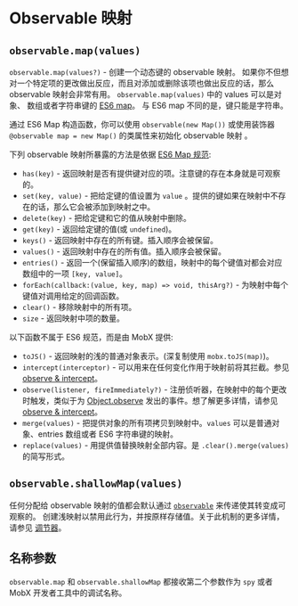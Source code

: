 # Observable 映射

## `observable.map(values)`

`observable.map(values?)` - 创建一个动态键的 observable 映射。
如果你不但想对一个特定项的更改做出反应，而且对添加或删除该项也做出反应的话，那么 observable 映射会非常有用。
`observable.map(values)` 中的 values 可以是对象、 数组或者字符串键的 [ES6 map](https://developer.mozilla.org/en-US/docs/Web/JavaScript/Reference/Global_Objects/Map)。
与 ES6 map 不同的是，键只能是字符串。

通过 ES6 Map 构造函数，你可以使用 `observable(new Map())` 或使用装饰器 `@observable map = new Map()` 的类属性来初始化 observable 映射 。

下列 observable 映射所暴露的方法是依据 [ES6 Map 规范](https://developer.mozilla.org/en-US/docs/Web/JavaScript/Reference/Global_Objects/Map):

* `has(key)` - 返回映射是否有提供键对应的项。注意键的存在本身就是可观察的。
* `set(key, value)` - 把给定键的值设置为 `value` 。提供的键如果在映射中不存在的话，那么它会被添加到映射之中。
* `delete(key)` - 把给定键和它的值从映射中删除。
* `get(key)` - 返回给定键的值(或 `undefined`)。
* `keys()` - 返回映射中存在的所有键。插入顺序会被保留。
* `values()` - 返回映射中存在的所有值。插入顺序会被保留。
* `entries()` - 返回一个(保留插入顺序)的数组，映射中的每个键值对都会对应数组中的一项 `[key, value]`。
* `forEach(callback:(value, key, map) => void, thisArg?)` - 为映射中每个键值对调用给定的回调函数。
* `clear()` - 移除映射中的所有项。
* `size` - 返回映射中项的数量。

以下函数不属于 ES6 规范，而是由 MobX 提供:

* `toJS()` - 返回映射的浅的普通对象表示。(深复制使用 `mobx.toJS(map)`)。
* `intercept(interceptor)` - 可以用来在任何变化作用于映射前将其拦截。参见 [observe & intercept](observe.md)。
* `observe(listener, fireImmediately?)` - 注册侦听器，在映射中的每个更改时触发，类似于为 [Object.observe](https://developer.mozilla.org/en-US/docs/Web/JavaScript/Reference/Global_Objects/Object/observe) 发出的事件。想了解更多详情，请参见 [observe & intercept](observe.md)。
* `merge(values)` - 把提供对象的所有项拷贝到映射中。`values` 可以是普通对象、entries 数组或者 ES6 字符串键的映射。
* `replace(values)` - 用提供值替换映射全部内容。是 `.clear().merge(values)` 的简写形式。

## `observable.shallowMap(values)`

任何分配给 observable 映射的值都会默认通过 [`observable`](observable.md) 来传递使其转变成可观察的。
创建浅映射以禁用此行为，并按原样存储值。关于此机制的更多详情，请参见 [调节器](modifiers.md)。

## 名称参数

`observable.map` 和 `observable.shallowMap` 都接收第二个参数作为 `spy` 或者 MobX 开发者工具中的调试名称。
